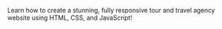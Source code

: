 Learn how to create a stunning, fully responsive tour and travel agency website using HTML, CSS, and JavaScript!

